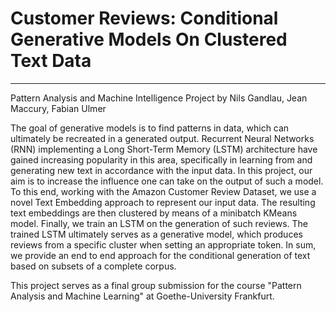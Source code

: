 # Customer Reviews: Conditional Generative Models On Clustered Text Data
---

Pattern Analysis and Machine Intelligence Project by Nils Gandlau, Jean Maccury, Fabian Ulmer

The goal of generative models is to find patterns in data, which can ultimately be recreated in a generated output. Recurrent Neural Networks (RNN) implementing a Long Short-Term Memory (LSTM) architecture have gained increasing popularity in this area, specifically in learning from and generating new text in accordance with the input data. In this project, our aim is to increase the influence one can take on the output of such a model. To this end, working with the Amazon Customer Review Dataset, we use a novel Text Embedding approach to represent our input data. The resulting text embeddings are then clustered by means of a minibatch KMeans model. Finally, we train an LSTM on the generation of such reviews. The trained LSTM ultimately serves as a generative model, which produces reviews from a specific cluster when setting an appropriate token. In sum, we provide an end to end approach for the conditional generation of text based on subsets of a complete corpus.

This project serves as a final group submission for the course "Pattern Analysis and Machine Learning" at Goethe-University Frankfurt.

